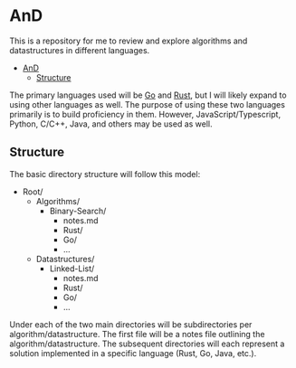 # AnD
This is a repository for me to review and explore algorithms and datastructures in different languages.
- [AnD](#and)
  - [Structure](#structure)

The primary languages used will be [Go](https://go.dev/) and [Rust](https://www.rust-lang.org/), but I will likely expand to using other languages as well. The purpose of using these two languages primarily is to build proficiency in them. However, JavaScript/Typescript, Python, C/C++, Java, and others may be used as well.
## Structure
The basic directory structure will follow this model: 
- Root/
  - Algorithms/
    - Binary-Search/
      - notes.md
      - Rust/
      - Go/
      - ...
  - Datastructures/
    - Linked-List/
      - notes.md
      - Rust/
      - Go/
      - ...

Under each of the two main directories will be subdirectories per algorithm/datastructure. The first file will be a notes file outlining the algorithm/datastructure. The subsequent directories will each represent a solution implemented in a specific language (Rust, Go, Java, etc.).